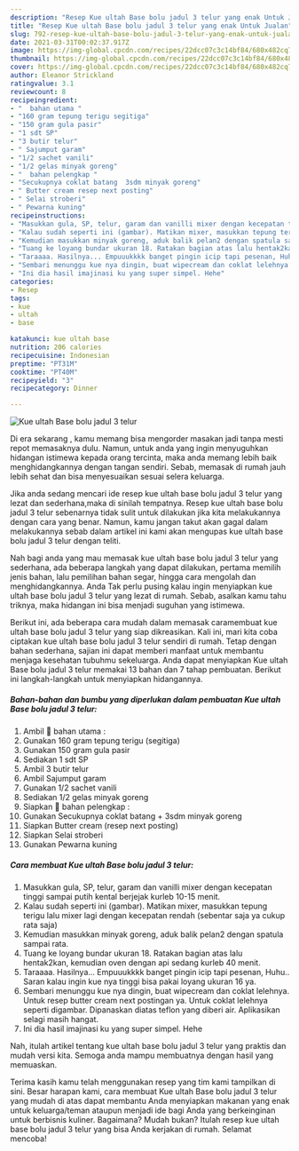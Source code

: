 ```yaml
---
description: "Resep Kue ultah Base bolu jadul 3 telur yang enak Untuk Jualan"
title: "Resep Kue ultah Base bolu jadul 3 telur yang enak Untuk Jualan"
slug: 792-resep-kue-ultah-base-bolu-jadul-3-telur-yang-enak-untuk-jualan
date: 2021-03-31T00:02:37.917Z
image: https://img-global.cpcdn.com/recipes/22dcc07c3c14bf84/680x482cq70/kue-ultah-base-bolu-jadul-3-telur-foto-resep-utama.jpg
thumbnail: https://img-global.cpcdn.com/recipes/22dcc07c3c14bf84/680x482cq70/kue-ultah-base-bolu-jadul-3-telur-foto-resep-utama.jpg
cover: https://img-global.cpcdn.com/recipes/22dcc07c3c14bf84/680x482cq70/kue-ultah-base-bolu-jadul-3-telur-foto-resep-utama.jpg
author: Eleanor Strickland
ratingvalue: 3.1
reviewcount: 8
recipeingredient:
- "  bahan utama "
- "160 gram tepung terigu segitiga"
- "150 gram gula pasir"
- "1 sdt SP"
- "3 butir telur"
- " Sajumput garam"
- "1/2 sachet vanili"
- "1/2 gelas minyak goreng"
- "  bahan pelengkap "
- "Secukupnya coklat batang  3sdm minyak goreng"
- " Butter cream resep next posting"
- " Selai stroberi"
- " Pewarna kuning"
recipeinstructions:
- "Masukkan gula, SP, telur, garam dan vanilli mixer dengan kecepatan tinggi sampai putih kental berjejak kurleb 10-15 menit."
- "Kalau sudah seperti ini (gambar). Matikan mixer, masukkan tepung terigu lalu mixer lagi dengan kecepatan rendah (sebentar saja ya cukup rata saja)"
- "Kemudian masukkan minyak goreng, aduk balik pelan2 dengan spatula sampai rata."
- "Tuang ke loyang bundar ukuran 18. Ratakan bagian atas lalu hentak2kan, kemudian oven dengan api sedang kurleb 40 menit."
- "Taraaaa. Hasilnya... Empuuukkkk banget pingin icip tapi pesenan, Huhu.. Saran kalau ingin kue nya tinggi bisa pakai loyang ukuran 16 ya."
- "Sembari menunggu kue nya dingin, buat wipecream dan coklat lelehnya. Untuk resep butter cream next postingan ya. Untuk coklat lelehnya seperti digambar. Dipanaskan diatas teflon yang diberi air. Aplikasikan selagi masih hangat."
- "Ini dia hasil imajinasi ku yang super simpel. Hehe"
categories:
- Resep
tags:
- kue
- ultah
- base

katakunci: kue ultah base 
nutrition: 206 calories
recipecuisine: Indonesian
preptime: "PT31M"
cooktime: "PT40M"
recipeyield: "3"
recipecategory: Dinner

---
```



![Kue ultah Base bolu jadul 3 telur](https://img-global.cpcdn.com/recipes/22dcc07c3c14bf84/680x482cq70/kue-ultah-base-bolu-jadul-3-telur-foto-resep-utama.jpg)

Di era  sekarang , kamu memang bisa mengorder masakan jadi tanpa mesti repot memasaknya dulu. Namun, untuk anda yang ingin menyuguhkan hidangan istimewa kepada orang tercinta, maka anda memang lebih baik menghidangkannya dengan tangan sendiri. Sebab, memasak di rumah jauh lebih sehat dan bisa menyesuaikan sesuai selera keluarga.

Jika anda sedang mencari ide resep kue ultah base bolu jadul 3 telur yang lezat dan sederhana,maka di sinilah tempatnya. Resep kue ultah base bolu jadul 3 telur  sebenarnya tidak sulit untuk dilakukan jika kita melakukannya dengan cara yang benar. Namun, kamu jangan takut akan gagal dalam melakukannya 
sebab dalam artikel ini kami akan mengupas kue ultah base bolu jadul 3 telur dengan teliti.  



Nah bagi anda yang mau memasak kue ultah base bolu jadul 3 telur yang sederhana, ada beberapa langkah yang dapat dilakukan, pertama memilih jenis bahan, lalu pemilihan bahan segar, hingga cara mengolah dan menghidangkannya. Anda Tak perlu pusing kalau ingin menyiapkan kue ultah base bolu jadul 3 telur yang lezat di rumah. Sebab, asalkan kamu  tahu triknya, maka hidangan ini bisa menjadi suguhan yang istimewa.

Berikut ini, ada beberapa cara mudah dalam memasak caramembuat kue ultah base bolu jadul 3 telur yang siap dikreasikan. Kali ini, mari kita coba ciptakan kue ultah base bolu jadul 3 telur sendiri di rumah. Tetap dengan bahan sederhana, sajian ini dapat memberi manfaat untuk membantu menjaga kesehatan tubuhmu sekeluarga. Anda dapat menyiapkan Kue ultah Base bolu jadul 3 telur memakai 13 bahan dan 7 tahap pembuatan. Berikut ini langkah-langkah untuk menyiapkan hidangannya.

<!--inarticleads1-->

##### Bahan-bahan dan bumbu yang diperlukan dalam pembuatan Kue ultah Base bolu jadul 3 telur:

1. Ambil  🍮 bahan utama :
1. Gunakan 160 gram tepung terigu (segitiga)
1. Gunakan 150 gram gula pasir
1. Sediakan 1 sdt SP
1. Ambil 3 butir telur
1. Ambil  Sajumput garam
1. Gunakan 1/2 sachet vanili
1. Sediakan 1/2 gelas minyak goreng
1. Siapkan  🍮 bahan pelengkap :
1. Gunakan Secukupnya coklat batang + 3sdm minyak goreng
1. Siapkan  Butter cream (resep next posting)
1. Siapkan  Selai stroberi
1. Gunakan  Pewarna kuning




<!--inarticleads2-->

##### Cara membuat Kue ultah Base bolu jadul 3 telur:

1. Masukkan gula, SP, telur, garam dan vanilli mixer dengan kecepatan tinggi sampai putih kental berjejak kurleb 10-15 menit.
1. Kalau sudah seperti ini (gambar). Matikan mixer, masukkan tepung terigu lalu mixer lagi dengan kecepatan rendah (sebentar saja ya cukup rata saja)
1. Kemudian masukkan minyak goreng, aduk balik pelan2 dengan spatula sampai rata.
1. Tuang ke loyang bundar ukuran 18. Ratakan bagian atas lalu hentak2kan, kemudian oven dengan api sedang kurleb 40 menit.
1. Taraaaa. Hasilnya... Empuuukkkk banget pingin icip tapi pesenan, Huhu.. Saran kalau ingin kue nya tinggi bisa pakai loyang ukuran 16 ya.
1. Sembari menunggu kue nya dingin, buat wipecream dan coklat lelehnya. Untuk resep butter cream next postingan ya. Untuk coklat lelehnya seperti digambar. Dipanaskan diatas teflon yang diberi air. Aplikasikan selagi masih hangat.
1. Ini dia hasil imajinasi ku yang super simpel. Hehe




Nah, itulah artikel tentang  kue ultah base bolu jadul 3 telur  yang praktis dan mudah versi kita. Semoga anda mampu membuatnya dengan hasil yang memuaskan. 

Terima kasih kamu telah menggunakan resep yang tim kami tampilkan di sini. Besar harapan kami, cara membuat  Kue ultah Base bolu jadul 3 telur yang mudah di atas dapat membantu Anda menyiapkan makanan yang enak untuk keluarga/teman ataupun menjadi ide bagi Anda yang berkeinginan untuk berbisnis kuliner. Bagaimana? Mudah bukan? Itulah resep kue ultah base bolu jadul 3 telur yang bisa Anda kerjakan di rumah. Selamat mencoba!

